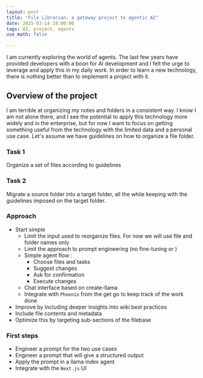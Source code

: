 ```yaml
---
layout: post
title: "File Librarian: a gateway project to agentic AI"
date: 2025-03-14 18:00:00
tags: AI, project, agents
use_math: false

---
```


I am currently exploring the world of agents. The last few years have provided developers with a boon for AI development and I felt the urge to leverage and apply this in my daily work. 
In order to learn a new technology, there is nothing better than to implement a project with it.

## Overview of the project
I am terrible at organizing my notes and folders in a consistent way. I know I am not alone there, and I see the potential to apply this technology more widely and in the enterprise, but for now I want to focus on getting something useful from the technology with the limited data and a personal use case.
Let's assume we have guidelines on how to organize a file folder.
### Task 1
Organize a set of files according to guidelines

### Task 2
Migrate a source folder into a target folder, all the while keeping with the guidelines imposed on the target folder.


### Approach
- Start simple
    - Limit the input used to reorganize files. For now we will use file and folder names only
    - Limit the approach to prompt engineering (no fine-tuning or )
    - Simple agent flow : 
        * Choose files and tasks
        * Suggest changes
        * Ask for confirmation
        * Execute changes
    - Chat interface based on create-llama
    - Integrate with `Phoenix` from the get go to keep track of the work done
- Improve by including deeper insights into wiki best practices
- Include file contents and metadata
- Optimize this by targeting sub-sections of the filebase

### First steps
- Engineer a prompt for the two use cases
- Engineer a prompt that will give a structured output
- Apply the prompt in a llama index agent
- Integrate with the `Next.js` UI
